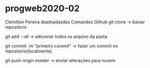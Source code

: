 # progweb2020-02

Clemilton Pereira
dsadsadasdas
Comandos Github
git clone -> baixar repositorio

git add --all -> adicionar todos os arquivo da pasta

git commit -m "primeiro commit" -> fazer um commit no repositorio(localmente)

git push origin master -> enviar alterações para nuvem

